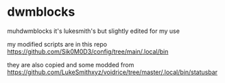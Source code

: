 # dwmblocks
muhdwmblocks it's lukesmith's but slightly edited for my use

my modified scripts are in this repo https://github.com/Sik0M0D3/config/tree/main/.local/bin

they are also copied and some modded from https://github.com/LukeSmithxyz/voidrice/tree/master/.local/bin/statusbar
